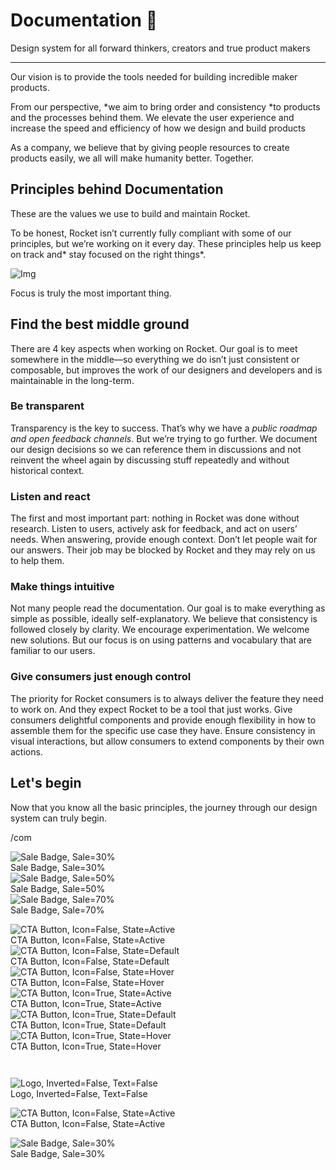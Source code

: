 
# Documentation 🚀

Design system for all forward thinkers, creators and true product makers

---

Our vision is to provide the tools needed for building incredible maker products.

From our perspective, *we aim to bring order and consistency *to products and the processes behind them. We elevate the user experience and increase the speed and efficiency of how we design and build products

As a company, we believe that by giving people resources to create products easily, we all will make humanity better. Together.

## Principles behind Documentation

These are the values we use to build and maintain Rocket.

To be honest, Rocket isn’t currently fully compliant with some of our principles, but we’re working on it every day. These principles help us keep on track and* stay focused on the right things*.

![Img](https://studio-assets.supernova.io/design-systems/14533/9289758a-6300-472a-bbc6-a57098081abf.jpeg)

Focus is truly the most important thing.

## Find the best middle ground

There are 4 key aspects when working on Rocket. Our goal is to meet somewhere in the middle—so everything we do isn’t just consistent or composable, but improves the work of our designers and developers and is maintainable in the long-term.

### Be transparent

Transparency is the key to success. That’s why we have a *public roadmap and open feedback channels*. But we’re trying to go further. We document our design decisions so we can reference them in discussions and not reinvent the wheel again by discussing stuff repeatedly and without historical context.

### Listen and react

The first and most important part: nothing in Rocket was done without research. Listen to users, actively ask for feedback, and act on users’ needs. When answering, provide enough context. Don’t let people wait for our answers. Their job may be blocked by Rocket and they may rely on us to help them.

### Make things intuitive

Not many people read the documentation. Our goal is to make everything as simple as possible, ideally self-explanatory. We believe that consistency is followed closely by clarity. We encourage experimentation. We welcome new solutions. But our focus is on using patterns and vocabulary that are familiar to our users.

### Give consumers just enough control

The priority for Rocket consumers is to always deliver the feature they need to work on. And they expect Rocket to be a tool that just works. Give consumers delightful components and provide enough flexibility in how to assemble them for the specific use case they have. Ensure consistency in visual interactions, but allow consumers to extend components by their own actions.

## Let's begin

Now that you know all the basic principles, the journey through our design system can truly begin.

/com

  
![Sale Badge, Sale=30%](https://studio-assets.supernova.io/design-systems/14533/eb06666e-401d-464b-9346-80dd8aac4d3f.png)  
Sale Badge, Sale=30%  
![Sale Badge, Sale=50%](https://studio-assets.supernova.io/design-systems/14533/8c1852ec-5af3-4fd5-9ff5-6acf2c26eabf.png)  
Sale Badge, Sale=50%  
![Sale Badge, Sale=70%](https://studio-assets.supernova.io/design-systems/14533/24f7d101-3de3-4b7f-bfa3-95b8b483c33a.png)  
Sale Badge, Sale=70%  


  
![CTA Button, Icon=False, State=Active](https://studio-assets.supernova.io/design-systems/14533/4c555705-e7e9-4e90-a84f-ace69601639b.png)  
CTA Button, Icon=False, State=Active  
![CTA Button, Icon=False, State=Default](https://studio-assets.supernova.io/design-systems/14533/274cf348-d3dc-4827-a236-492f08ca5078.png)  
CTA Button, Icon=False, State=Default  
![CTA Button, Icon=False, State=Hover](https://studio-assets.supernova.io/design-systems/14533/7e713d75-e23c-4dbd-bb92-7439e68ec482.png)  
CTA Button, Icon=False, State=Hover  
![CTA Button, Icon=True, State=Active](https://studio-assets.supernova.io/design-systems/14533/7ddb53c9-c992-4073-9d3b-9382eb82a059.png)  
CTA Button, Icon=True, State=Active  
![CTA Button, Icon=True, State=Default](https://studio-assets.supernova.io/design-systems/14533/5c9e9177-459a-493a-a9fd-1344435ad914.png)  
CTA Button, Icon=True, State=Default  
![CTA Button, Icon=True, State=Hover](https://studio-assets.supernova.io/design-systems/14533/d6c03e8f-c2b7-4fab-8e7e-ddf93ba0cbd6.png)  
CTA Button, Icon=True, State=Hover  


```javascript  
  
```

  
![Logo, Inverted=False, Text=False](https://studio-assets.supernova.io/design-systems/14533/5482b13c-f530-409d-b3f0-ca10c9eaa7a6.png)  
Logo, Inverted=False, Text=False  


  
  


  
![CTA Button, Icon=False, State=Active](https://studio-assets.supernova.io/design-systems/14533/4c555705-e7e9-4e90-a84f-ace69601639b.png)  
CTA Button, Icon=False, State=Active  


  
![Sale Badge, Sale=30%](https://studio-assets.supernova.io/design-systems/14533/eb06666e-401d-464b-9346-80dd8aac4d3f.png)  
Sale Badge, Sale=30%  
